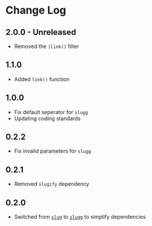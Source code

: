 # Change Log

## 2.0.0 - Unreleased

- Removed the `|link()` filter

## 1.1.0

- Added `link()` function

## 1.0.0

- Fix default seperator for `slugg`
- Updating coding standards

## 0.2.2

- Fix invalid parameters for `slugg`

## 0.2.1

- Removed `slugify` dependency

## 0.2.0

- Switched from [`slug`](http://npm.im/slug) to [`slugg`](http://npm.im/slugg) to simplify dependencies
